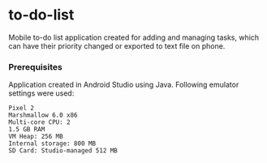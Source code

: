 # to-do-list

Mobile to-do list application created for adding and managing tasks, which can have their priority changed or exported to text file on phone.

### Prerequisites

Application created in Android Studio using Java. Following emulator settings were used:
```
Pixel 2
Marshmallow 6.0 x86
Multi-core CPU: 2
1.5 GB RAM
VM Heap: 256 MB
Internal storage: 800 MB
SD Card: Studio-managed 512 MB
```

